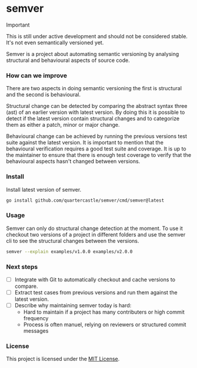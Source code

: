 # semver

> [!IMPORTANT]
> This is still under active development and should not be
> considered stable. It's not even semantically versioned yet.

Semver is a project about automating semantic versioning by analysing
structural and behavioural aspects of source code.

### How can we improve
There are two aspects in doing semantic versioning the first is structural
and the second is behavioural.

Structural change can be detected by comparing the abstract syntax three (ast)
of an earlier version with latest version. By doing this it is possible to
detect if the latest version contain structural changes and to categorize
them as either a patch, minor or major change.

Behavioural change can be achieved by running the previous versions test suite
against the latest version. It is important to mention that
the behavioural verification requires a good test suite and coverage.
It is up to the maintainer to ensure that there is enough test
coverage to verify that the behavioural aspects hasn't changed between versions.

### Install
Install latest version of semver.
```sh
go install github.com/quartercastle/semver/cmd/semver@latest
```

### Usage
Semver can only do structural change detection at the moment. To use it checkout
two versions of a project in different folders and use the semver cli to see
the structural changes between the versions.
```sh
semver --explain examples/v1.0.0 examples/v2.0.0
```

### Next steps
- [ ] Integrate with Git to automatically checkout and cache versions to compare.
- [ ] Extract test cases from previous versions and run them against the latest
      version.
- [ ] Describe why maintaining semver today is hard:
    - Hard to maintain if a project has many contributers or high commit frequency
    - Process is often manuel, relying on reviewers or structured commit messages

### License
This project is licensed under the [MIT License](LICENSE).

